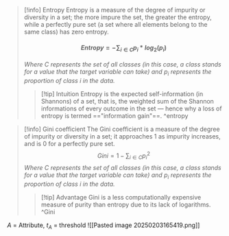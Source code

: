 
> [!info] Entropy
> Entropy is a measure of the degree of impurity or diversity in a set; the more impure the set, the greater the entropy, while a perfectly pure set (a set where all elements belong to the same class) has zero entropy.
> #### $$Entropy = -\sum_{i\in C}p_i*log_2(p_i)$$
> *Where $C$ represents the set of all classes (in this case, a class stands for a value that the target variable can take) and $p_i$ represents the proportion of class $i$ in the data.*
> 
> >[!tip] Intuition
> >Entropy is the expected self-information (in Shannons) of a set, that is, the weighted sum of the Shannon informations of every outcome in the set — hence why a loss of entropy is termed =="information gain"==. ^entropy

>[!info] Gini coefficient
>The Gini coefficient is a measure of the degree of impurity or diversity in a set; it approaches 1 as impurity increases, and is 0 for a perfectly pure set.
>$$Gini = 1- \sum_{i\in C} {p_i}^2$$
>*Where $C$ represents the set of all classes (in this case, a class stands for a value that the target variable can take) and $p_i$ represents the proportion of class $i$ in the data.*
>
>>[!tip] Advantage
>> Gini is a less computationally expensive measure of purity than entropy due to its lack of logarithms. ^Gini

$A$ = Attribute, $t_A$ = threshold
![[Pasted image 20250203165419.png]]

